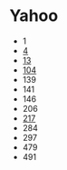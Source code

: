 # Yahoo

- 1
- [4](../solutions/4.md)
- [13](../solutions/13.md)
- [104](../solutions/104.md)
- 139
- 141
- 146
- 206
- [217](../solutions/217.md)
- 284
- 297
- 479
- 491